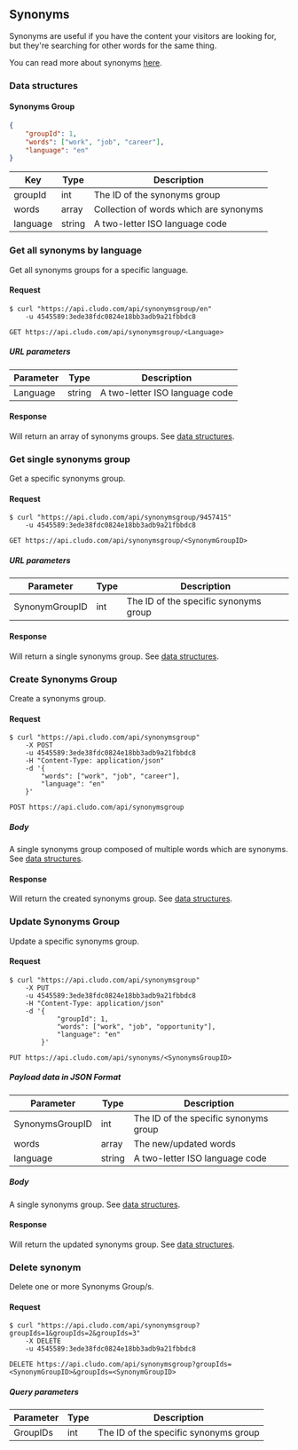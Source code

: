 <h2 id="tools_synonyms">Synonyms</h2>

Synonyms are useful if you have the content your visitors are looking for, but they're searching for other words for the same thing.

<aside class="notice">You can read more about synonyms <a href="https://cludo.zendesk.com/hc/en-us/articles/115002580111-Synonyms" target="_blank">here</a>.</aside>

<h3 id="tools_synonyms_dataStructures">Data structures</h3>

<h4>Synonyms Group</h4>

```json
{
	"groupId": 1,
	"words": ["work", "job", "career"],
    "language": "en"
}
```

Key | Type | Description
--- | --- | ---
groupId | int | The ID of the synonyms group
words | array | Collection of words which are synonyms
language | string | A two-letter ISO language code

<h3 id="tools_synonyms_getAllByLanguage">Get all synonyms by language</h3>

Get all synonyms groups for a specific language.

<h4>Request</h4>

```shell
$ curl "https://api.cludo.com/api/synonymsgroup/en"
    -u 4545589:3ede38fdc0824e18bb3adb9a21fbbdc8
```

`GET https://api.cludo.com/api/synonymsgroup/<Language>`

<h5>URL parameters</h5>

Parameter | Type | Description
--- | --- | ---
Language | string | A two-letter ISO language code

<h4>Response</h4>

Will return an array of synonyms groups. See [data structures](#tools_synonyms_dataStructures).

<h3 id="tools_synonyms_getSingle">Get single synonyms group</h3>

Get a specific synonyms group.

<h4>Request</h4>

```shell
$ curl "https://api.cludo.com/api/synonymsgroup/9457415"
    -u 4545589:3ede38fdc0824e18bb3adb9a21fbbdc8
```

`GET https://api.cludo.com/api/synonymsgroup/<SynonymGroupID>`

<h5>URL parameters</h5>

Parameter | Type | Description
--- | --- | ---
SynonymGroupID | int | The ID of the specific synonyms group

<h4>Response</h4>

Will return a single synonyms group. See [data structures](#tools_synonyms_dataStructures).

<h3 id="tools_synonyms_create">Create Synonyms Group</h3>

Create a synonyms group.

<h4>Request</h4>

```shell
$ curl "https://api.cludo.com/api/synonymsgroup"
    -X POST
    -u 4545589:3ede38fdc0824e18bb3adb9a21fbbdc8
    -H "Content-Type: application/json"
    -d '{
		"words": ["work", "job", "career"],
		"language": "en"
	}'
```

`POST https://api.cludo.com/api/synonymsgroup`

<h5>Body</h5>

A single synonyms group composed of multiple words which are synonyms. See [data structures](#tools_synonyms_dataStructures).

<h4>Response</h4>

Will return the created synonyms group. See [data structures](#tools_synonyms_dataStructures).

<h3 id="tools_synonyms_update">Update Synonyms Group</h3>

Update a specific synonyms group.

<h4>Request</h4>

```shell
$ curl "https://api.cludo.com/api/synonymsgroup"
    -X PUT
    -u 4545589:3ede38fdc0824e18bb3adb9a21fbbdc8
    -H "Content-Type: application/json"
    -d '{
			"groupId": 1,
            "words": ["work", "job", "opportunity"],
            "language": "en"
        }'
```

`PUT https://api.cludo.com/api/synonyms/<SynonymsGroupID>`

<h5>Payload data in JSON Format</h5>

Parameter | Type | Description
--- | --- | ---
SynonymsGroupID | int | The ID of the specific synonyms group
words | array | The new/updated words
language | string | A two-letter ISO language code

<h5>Body</h5>

A single synonyms group. See [data structures](#tools_synonyms_dataStructures).

<h4>Response</h4>

Will return the updated synonyms group. See [data structures](#tools_synonyms_dataStructures).

<h3 id="tools_synonyms_delete">Delete synonym</h3>

Delete one or more Synonyms Group/s.

<h4>Request</h4>

```shell
$ curl "https://api.cludo.com/api/synonymsgroup?groupIds=1&groupIds=2&groupIds=3"
    -X DELETE
    -u 4545589:3ede38fdc0824e18bb3adb9a21fbbdc8
```

`DELETE https://api.cludo.com/api/synonymsgroup?groupIds=<SynonymGroupID>&groupIds=<SynonymGroupID>`

<h5>Query parameters</h5>

Parameter | Type | Description
--- | --- | ---
GroupIDs | int | The ID of the specific synonyms group